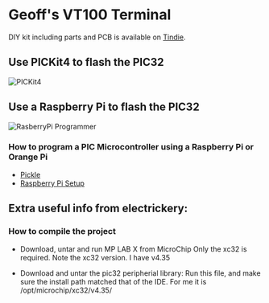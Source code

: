 # Geoff's VT100 Terminal

DIY kit including parts and PCB is available on [Tindie](https://www.tindie.com/products/petrohi/geoffs-vt100-terminal-kit/).

## Use PICKit4 to flash the PIC32

![PICKit4](/doc/PICKit4.jpeg)

## Use a Raspberry Pi to flash the PIC32

![RasberryPi Programmer](/doc/RasberryPi_programmer.jpg)

### How to program a PIC Microcontroller using a Raspberry Pi or Orange Pi

* [Pickle](https://www.pedalpc.com/blog/program-pic-raspberry-pi/)
* [Raspberry Pi Setup](https://wiki.kewl.org/dokuwiki/boards:rpi)


## Extra useful info from electrickery:

### How to compile the project

* Download, untar and run MP LAB X from MicroChip
  Only the xc32 is required. Note the xc32 version. I have v4.35

* Download and untar the pic32 peripherial library:
  Run this file, and make sure the install path matched that of the IDE. For me it is /opt/microchip/xc32/v4.35/
